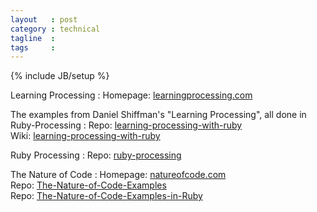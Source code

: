 ```yaml
---
layout   : post
category : technical
tagline  : 
tags     : 
---
```

{% include JB/setup %}


Learning Processing
:   Homepage: [learningprocessing.com](http://www.learningprocessing.com/)

The examples from Daniel Shiffman's "Learning Processing", all done in Ruby-Processing
:   Repo: [learning-processing-with-ruby](https://github.com/ruby-processing/learning-processing-with-ruby)  
    Wiki: [learning-processing-with-ruby](https://github.com/jashkenas/learning-processing-with-ruby/wiki)

Ruby Processing
:   Repo: [ruby-processing](https://github.com/jashkenas/ruby-processing)

The Nature of Code
:   Homepage: [natureofcode.com](http://natureofcode.com/)  
    Repo: [The-Nature-of-Code-Examples](https://github.com/shiffman/The-Nature-of-Code-Examples)  
    Repo: [The-Nature-of-Code-Examples-in-Ruby](https://github.com/ruby-processing/The-Nature-of-Code-Examples-in-Ruby)

